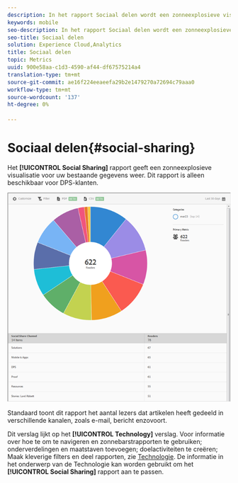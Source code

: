 ```yaml
---
description: In het rapport Sociaal delen wordt een zonneexplosieve visualisatie voor uw bestaande gegevens weergegeven. Dit rapport is alleen beschikbaar voor klanten van Digital Publishing Suites (DPS).
keywords: mobile
seo-description: In het rapport Sociaal delen wordt een zonneexplosieve visualisatie voor uw bestaande gegevens weergegeven. Dit rapport is alleen beschikbaar voor klanten van Digital Publishing Suites (DPS).
seo-title: Sociaal delen
solution: Experience Cloud,Analytics
title: Sociaal delen
topic: Metrics
uuid: 900e58aa-c1d3-4590-af44-df67575214a4
translation-type: tm+mt
source-git-commit: ae16f224eeaeefa29b2e1479270a72694c79aaa0
workflow-type: tm+mt
source-wordcount: '137'
ht-degree: 0%

---
```



# Sociaal delen{#social-sharing}

Het **[!UICONTROL Social Sharing]** rapport geeft een zonneexplosieve visualisatie voor uw bestaande gegevens weer. Dit rapport is alleen beschikbaar voor DPS-klanten.

![](assets/dps_social_share.png)

Standaard toont dit rapport het aantal lezers dat artikelen heeft gedeeld in verschillende kanalen, zoals e-mail, bericht enzovoort.

Dit verslag lijkt op het **[!UICONTROL Technology]** verslag. Voor informatie over hoe te om te navigeren en zonnebarstrapporten te gebruiken; onderverdelingen en maatstaven toevoegen; doelactiviteiten te creëren; Maak kleverige filters en deel rapporten, zie [Technologie](//help/using/usage/reports-technology.md). De informatie in het onderwerp van de Technologie kan worden gebruikt om het **[!UICONTROL Social Sharing]** rapport aan te passen.
